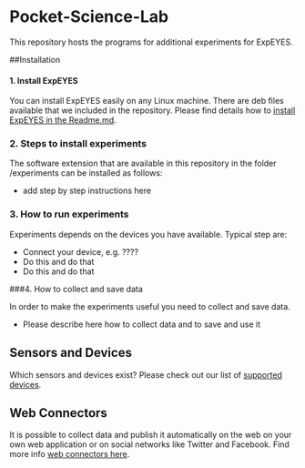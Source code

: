 # Pocket-Science-Lab
This repository hosts the programs for additional experiments for ExpEYES. 

##Installation

#### 1. Install ExpEYES
You can install ExpEYES easily on any Linux machine. There are deb files available that we included in the repository. Please find details how to [install ExpEYES in the Readme.md](/ExpEYES/Readme.md).

### 2. Steps to install experiments

The software extension that are available in this repository in the folder /experiments can be installed as follows:
* add step by step instructions here

### 3. How to run experiments

Experiments depends on the devices you have available. Typical step are:
* Connect your device, e.g. ????
* Do this and do that
* Do this and do that

###4. How to collect and save data

In order to make the experiments useful you need to collect and save data.
* Please describe here how to collect data and to save and use it


## Sensors and Devices

Which sensors and devices exist? Please check out our list of [supported devices](/sensors/Readme.md).

## Web Connectors

It is possible to collect data and publish it automatically on the web on your own web application or on social networks like Twitter and Facebook. Find more info [web connectors here](/web-connectors/Readme.md).
